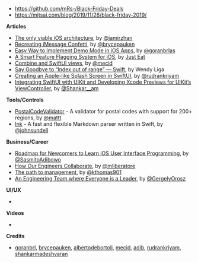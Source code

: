 - https://github.com/mRs-/Black-Friday-Deals
- https://mjtsai.com/blog/2019/11/26/black-friday-2019/

**Articles**

* [The only viable iOS architecture](https://medium.com/flawless-app-stories/the-only-viable-ios-architecture-c42f7b4c845d), by [@iamirzhan](https://twitter.com/iamirzhan)
* [Recreating iMessage Confetti](https://bryce.co/recreating-imessage-confetti/), by [@brycepauken](https://twitter.com/brycepauken)
* [Easy Way to Implement Demo Mode in iOS Apps](https://infinum.com/the-capsized-eight/easy-way-to-implement-demo-mode-in-ios-apps), by [@goranbrlas](https://twitter.com/goranbrlas)
* [A Smart Feature Flagging System for iOS](https://medium.com/just-eat-tech/a-smart-feature-flagging-system-for-ios-1d73f283b4d6), by [Just Eat](https://twitter.com/justeat_tech)
* [Combine and SwiftUI views](https://swiftwithmajid.com/2019/11/27/combine-and-swiftui-views/), by [@mecid](https://twitter.com/mecid)
* [Say Goodbye to “Index out of range” — Swift](https://medium.com/flawless-app-stories/say-goodbye-to-index-out-of-range-swift-eca7c4c7b6ca), by Wendy Liga
* [Creating an Apple-like Splash Screen in SwiftUI](https://medium.com/better-programming/creating-an-apple-like-splash-screen-in-swiftui-fdeb36b47e81), by [@rudrankriyam](https://twitter.com/rudrankriyam)
* [Integrating SwiftUI with UIKit and Developing Xcode Previews for UIKit’s ViewController](https://medium.com/swlh/integrating-swiftui-with-uikit-and-developing-xcode-previews-for-uikits-viewcontroller-39941aaf2392), by [@Shankar__am](https://twitter.com/Shankar__am)

**Tools/Controls**

* [PostalCodeValidator](https://github.com/FormatterKit/PostalCodeValidator) - A validator for postal codes with support for 200+ regions, by [@mattt](https://twitter.com/mattt)
* [Ink](https://github.com/JohnSundell/Ink) - A fast and flexible Markdown parser written in Swift, by [@johnsundell](https://twitter.com/johnsundell)

**Business/Career**

* [Roadmap for Newcomers to Learn iOS User Interface Programming](https://cutecoder.org/programming/newbie-learn-ios-user-interface-programming/), by [@SasmitoAdibowo](https://twitter.com/SasmitoAdibowo)
* [How Our Engineers Collaborate](https://lickability.com/blog/how-our-engineers-collaborate/), by [@mliberatore](https://twitter.com/mliberatore)
* [The path to management](https://increment.com/teams/the-path-to-management/), by [@kthomas901](https://twitter.com/kthomas901)
* [An Engineering Team where Everyone is a Leader](https://blog.pragmaticengineer.com/a-team-where-everyone-is-a-leader/), by [@GergelyOrosz](http://twitter.com/GergelyOrosz)

**UI/UX**

* 

**Videos**

*

**Credits**

* [goranbrl](https://github.com/goranbrl), [brycepauken](https://github.com/brycepauken), [albertodebortoli](https://github.com/albertodebortoli), [mecid](https://github.com/mecid), [adib](https://github.com/adib), [rudrankriyam](https://github.com/rudrankriyam), [shankarmadeshvaran](https://github.com/shankarmadeshvaran)
